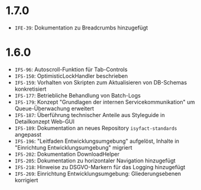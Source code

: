 # 1.7.0
- `IFE-39`: Dokumentation zu Breadcrumbs hinzugefügt

# 1.6.0
- `IFS-96`: Autoscroll-Funktion für Tab-Controls
- `IFS-150`: OptimisticLockHandler beschrieben
- `IFS-159`: Vorhalten von Skripten zum Aktualisieren von DB-Schemas konkretisiert 
- `IFS-177`: Betriebliche Behandlung von Batch-Logs
- `IFS-179`: Konzept "Grundlagen der internen Servicekommunikation" um Queue-Überwachung erweitert
- `IFS-187`: Überführung technischer Anteile aus Styleguide in Detailkonzept Web-GUI
- `IFS-189`: Dokumentation an neues Repository `isyfact-standards` angepasst
- `IFS-196`: "Leitfaden Entwicklungsumgebung" aufgelöst, Inhalte in "Einrichtung Entwicklungsumgebung" migriert
- `IFS-202`: Dokumentation DownloadHelper
- `IFS-205`: Dokumentation zu horizontaler Navigation hinzugefügt
- `IFS-218`: Hinweise zu DSGVO-Markern für das Logging hinzugefügt
- `IFS-269`: Einrichtung Entwicklungsumgebung: Gliederungsebenen korrigiert